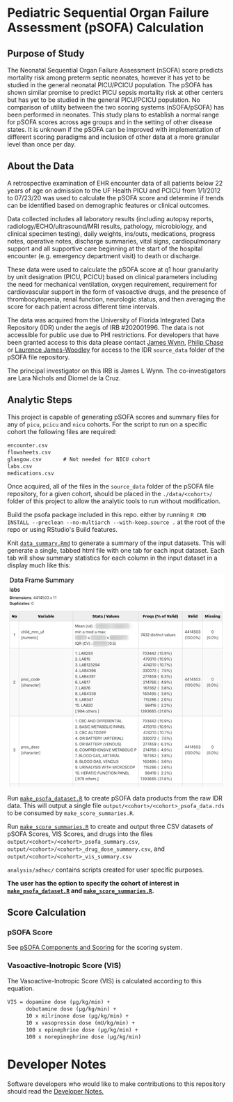 # Pediatric Sequential Organ Failure Assessment (pSOFA) Calculation

## Purpose of Study
The Neonatal Sequential Organ Failure Assessment (nSOFA) score predicts mortality risk among preterm septic neonates, however it has yet to be studied in the general neonatal PICU/PCICU population. The pSOFA has shown similar promise to predict PICU sepsis mortality risk at other centers but has yet to be studied in the general PICU/PCICU population. No comparison of utility between the two scoring systems (nSOFA/pSOFA) has been performed in neonates. This study plans to establish a normal range for pSOFA scores across age groups and in the setting of other disease states. It is unknown if the pSOFA can be improved with implementation of different scoring paradigms and inclusion of other data at a more granular level than once per day.

## About the Data
A retrospective examination of EHR encounter data of all patients below 22 years of age on admission to the UF Health PICU and PCICU from 1/1/2012 to 07/23/20 was used to calculate the pSOFA score and determine if trends can be identified based on demographic features or clinical outcomes.

Data collected includes all laboratory results (including autopsy reports, radiology/ECHO/ultrasound/MRI results, pathology, microbiology, and clinical specimen testing), daily weights, ins/outs, medications, progress notes, operative notes, discharge summaries, vital signs, cardiopulmonary support and all supportive care beginning at the start of the hospital encounter (e.g. emergency department visit) to death or discharge. 

These data were used to calculate the pSOFA score at q1 hour granularity by unit designation (PICU, PCICU) based on clinical parameters including the need for mechanical ventilation, oxygen requirement, requirement for cardiovascular support in the form of vasoactive drugs, and the presence of thrombocytopenia, renal function, neurologic status, and then averaging the score for each patient across different time intervals.

The data was acquired from the University of Florida Integrated Data Repository (IDR) under the aegis of IRB #202001996. The data is not accessible for public use due to PHI restrictions. For developers that have been granted access to this data please contact [James Wynn](james.wynn@peds.ufl.edu), [Philip Chase](pbc@ufl.edu) or [Laurence James-Woodley](lawjames1@ufl.edu) for access to the IDR `source_data` folder of the pSOFA file repository.

The principal investigator on this IRB is James L Wynn. The co-investigators are Lara Nichols and Diomel de la Cruz.

## Analytic Steps
This project is capable of generating pSOFA scores and summary files for any of `picu`, `pcicu` and `nicu` cohorts. For the script to run on a specific cohort the following files are required:
```
encounter.csv
flowsheets.csv
glasgow.csv       # Not needed for NICU cohort
labs.csv
medications.csv
```
Once acquired, all of the files in the `source_data` folder of the pSOFA file repository, for a given cohort, should be placed in the `./data/<cohort>/` folder of this project to allow the analytic tools to run without modification.

Build the psofa package included in this repo. either by running `R CMD INSTALL --preclean --no-multiarch --with-keep.source .` at the root of the repo or using RStudio's Build features.

Knit [`data_summary.Rmd`](analysis/data_summary.Rmd) to generate a summary of the input datasets. This will generate a single, tabbed html file with one tab for each input dataset. Each tab will show summary statistics for each column in the input dataset in a display much like this:

![sample data frame summary](images/sample_data_frame_summary.png)

Run [`make_psofa_dataset.R`](analysis/make_psofa_dataset.R) to create pSOFA data products from the raw IDR data. This will output a single file `output/<cohort>/<cohort>_psofa_data.rds` to be consumed by `make_score_summaries.R`. 

Run [`make_score_summaries.R`](analysis/make_score_summaries.R) to create and output three CSV datasets of pSOFA Scores, VIS Scores, and drugs into the files `output/<cohort>/<cohort>_psofa_summary.csv`, `output/<cohort>/<cohort>_drug_dose_summary.csv`, and `output/<cohort>/<cohort>_vis_summary.csv`

`analysis/adhoc/` contains scripts created for user specific purposes.

__The user has the option to specify the cohort of interest in [`make_psofa_dataset.R`](analysis/make_psofa_dataset.R) and [`make_score_summaries.R`](analysis/make_score_summaries.R).__

## Score Calculation

### pSOFA Score
See [pSOFA Components and Scoring](psofa_components_and_scoring.pdf) for the scoring system.

### Vasoactive-Inotropic Score (VIS)

The Vasoactive-Inotropic Score (VIS) is calculated according to this equation.

```
VIS = dopamine dose (μg/kg/min) +
      dobutamine dose (μg/kg/min) +
      10 x milrinone dose (μg/kg/min) +
      10 x vasopressin dose (mU/kg/min) +
      100 x epinephrine dose (μg/kg/min) +
      100 x norepinephrine dose (μg/kg/min)
```

# Developer Notes
Software developers who would like to make contributions to this repository should read the [Developer Notes.](developer_notes.md)

